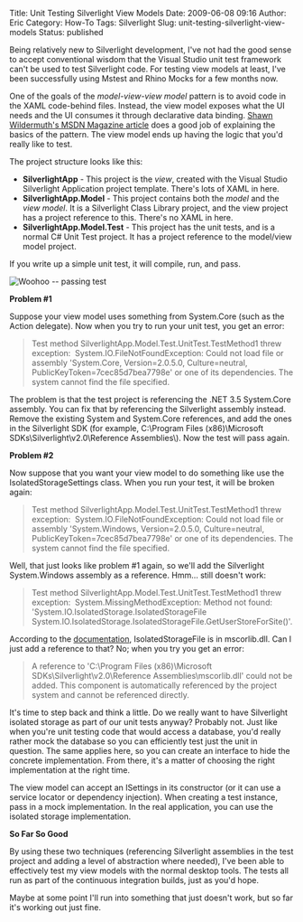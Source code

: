 Title: Unit Testing Silverlight View Models
Date: 2009-06-08 09:16
Author: Eric
Category: How-To
Tags: Silverlight
Slug: unit-testing-silverlight-view-models
Status: published

Being relatively new to Silverlight development, I've not had the good
sense to accept conventional wisdom that the Visual Studio unit test
framework can't be used to test Silverlight code. For testing view
models at least, I've been successfully using Mstest and Rhino Mocks for
a few months now.

<!--more-->

One of the goals of the *model-view-view model* pattern is to avoid code
in the XAML code-behind files. Instead, the view model exposes what the
UI needs and the UI consumes it through declarative data binding. [Shawn
Wildermuth's MSDN Magazine
article](http://msdn.microsoft.com/en-us/magazine/dd458800.aspx) does a
good job of explaining the basics of the pattern. The view model ends up
having the logic that you'd really like to test.

The project structure looks like this:

-   **SilverlightApp** - This project is the *view*, created with the
    Visual Studio Silverlight Application project template. There's lots
    of XAML in here.
-   **SilverlightApp.Model** - This project contains both the *model*
    and the *view model*. It is a Silverlight Class Library project, and
    the view project has a project reference to this. There's no XAML
    in here.
-   **SilverlightApp.Model.Test** - This project has the unit tests, and
    is a normal C\# Unit Test project. It has a project reference to the
    model/view model project.

If you write up a simple unit test, it will compile, run, and pass.

![Woohoo -- passing test]({static}/images/test-passed.jpg)

**Problem \#1**

Suppose your view model uses something from System.Core (such as the
Action delegate). Now when you try to run your unit test, you get an
error:

> Test method SilverlightApp.Model.Test.UnitTest.TestMethod1 threw
> exception:  System.IO.FileNotFoundException: Could not load file or
> assembly 'System.Core, Version=2.0.5.0, Culture=neutral,
> PublicKeyToken=7cec85d7bea7798e' or one of its dependencies. The
> system cannot find the file specified.

The problem is that the test project is referencing the .NET 3.5
System.Core assembly. You can fix that by referencing the Silverlight
assembly instead. Remove the existing System and System.Core references,
and add the ones in the Silverlight SDK (for example, C:\\Program Files
(x86)\\Microsoft SDKs\\Silverlight\\v2.0\\Reference Assemblies\\). Now
the test will pass again.

**Problem \#2**

Now suppose that you want your view model to do something like use the
IsolatedStorageSettings class. When you run your test, it will be broken
again:

> Test method SilverlightApp.Model.Test.UnitTest.TestMethod1 threw
> exception:  System.IO.FileNotFoundException: Could not load file or
> assembly 'System.Windows, Version=2.0.5.0, Culture=neutral,
> PublicKeyToken=7cec85d7bea7798e' or one of its dependencies. The
> system cannot find the file specified.

Well, that just looks like problem \#1 again, so we'll add the
Silverlight System.Windows assembly as a reference. Hmm... still doesn't
work:

> Test method SilverlightApp.Model.Test.UnitTest.TestMethod1 threw
> exception:  System.MissingMethodException: Method not found:
> 'System.IO.IsolatedStorage.IsolatedStorageFile
> System.IO.IsolatedStorage.IsolatedStorageFile.GetUserStoreForSite()'.

According to the
[documentation](http://msdn.microsoft.com/en-us/library/system.io.isolatedstorage.isolatedstoragefile(VS.95).aspx),
IsolatedStorageFile is in mscorlib.dll. Can I just add a reference to
that? No; when you try you get an error:

> A reference to 'C:\\Program Files (x86)\\Microsoft
> SDKs\\Silverlight\\v2.0\\Reference Assemblies\\mscorlib.dll' could not
> be added. This component is automatically referenced by the project
> system and cannot be referenced directly.

It's time to step back and think a little. Do we really want to have
Silverlight isolated storage as part of our unit tests anyway? Probably
not. Just like when you're unit testing code that would access a
database, you'd really rather mock the database so you can efficiently
test just the unit in question. The same applies here, so you can create
an interface to hide the concrete implementation. From there, it's a
matter of choosing the right implementation at the right time.

The view model can accept an ISettings in its constructor (or it can use
a service locator or dependency injection). When creating a test
instance, pass in a mock implementation. In the real application, you
can use the isolated storage implementation.

**So Far So Good**

By using these two techniques (referencing Silverlight assemblies in the
test project and adding a level of abstraction where needed), I've been
able to effectively test my view models with the normal desktop tools.
The tests all run as part of the continuous integration builds, just as
you'd hope.

Maybe at some point I'll run into something that just doesn't work, but
so far it's working out just fine.
